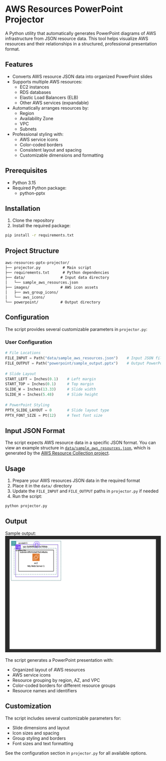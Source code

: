 # AWS Resources PowerPoint Projector

A Python utility that automatically generates PowerPoint diagrams of AWS infrastructure from JSON resource data. This tool helps visualize AWS resources and their relationships in a structured, professional presentation format.

## Features

- Converts AWS resource JSON data into organized PowerPoint slides
- Supports multiple AWS resources:
  - EC2 instances
  - RDS databases
  - Elastic Load Balancers (ELB)
  - Other AWS services (expandable)
- Automatically arranges resources by:
  - Region
  - Availability Zone
  - VPC
  - Subnets
- Professional styling with:
  - AWS service icons
  - Color-coded borders
  - Consistent layout and spacing
  - Customizable dimensions and formatting

## Prerequisites

- Python 3.15
- Required Python package:
  - python-pptx

## Installation

1. Clone the repository
2. Install the required package:

```bash
pip install -r requirements.txt
```

## Project Structure

```
aws-resources-pptx-projector/
├── projector.py          # Main script
├── requirements.txt      # Python dependencies
├── data/                # Input data directory
│   └── sample_aws_resources.json
├── images/              # AWS icon assets
│   ├── aws_group_icons/
│   └── aws_icons/
└── powerpoint/          # Output directory
```

## Configuration

The script provides several customizable parameters in `projector.py`:

### User Configuration

```python
# File Locations
FILE_INPUT = Path("data/sample_aws_resources.json")    # Input JSON file
FILE_OUTPUT = Path("powerpoint/sample_output.pptx")    # Output PowerPoint file

# Slide Layout
START_LEFT = Inches(0.1)    # Left margin
START_TOP = Inches(0.1)     # Top margin
SLIDE_W = Inches(13.33)     # Slide width
SLIDE_H = Inches(5.48)      # Slide height

# PowerPoint Styling
PPTX_SLIDE_LAYOUT = 0       # Slide layout type
PPTX_FONT_SIZE = Pt(12)     # Text font size
```

## Input JSON Format

The script expects AWS resource data in a specific JSON format. You can view an example structure in [`data/sample_aws_resources.json`](https://github.com/ShifengHuGit/AWSResourceCollection/tree/main/data/sample_aws_resources.json), which is generated by the [AWS Resource Collection project](https://github.com/ShifengHuGit/AWSResourceCollection/tree/main).

## Usage

1. Prepare your AWS resources JSON data in the required format
2. Place it in the `data/` directory
3. Update the `FILE_INPUT` and `FILE_OUTPUT` paths in `projector.py` if needed
4. Run the script:

```bash
python projector.py
```

## Output

Sample output:
![sample output](images/readme/demo_output.png)

The script generates a PowerPoint presentation with:

- Organized layout of AWS resources
- AWS service icons
- Resource grouping by region, AZ, and VPC
- Color-coded borders for different resource groups
- Resource names and identifiers

## Customization

The script includes several customizable parameters for:

- Slide dimensions and layout
- Icon sizes and spacing
- Group styling and borders
- Font sizes and text formatting

See the configuration section in `projector.py` for all available options.
